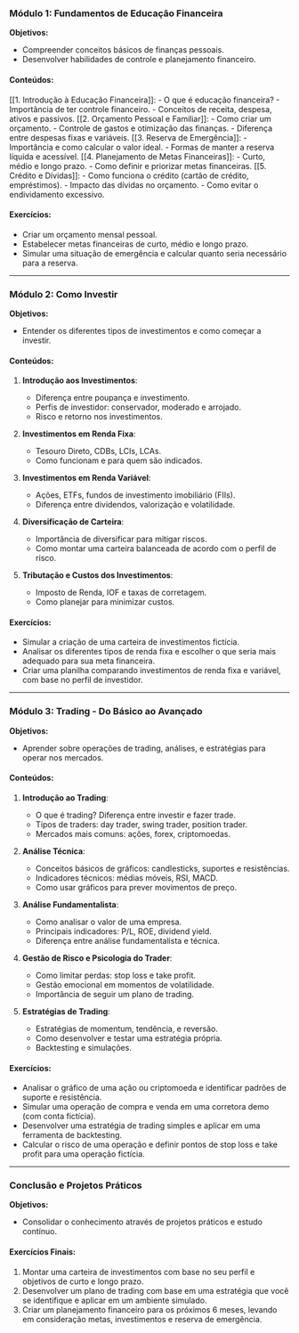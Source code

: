 ### **Módulo 1: Fundamentos de Educação Financeira**

**Objetivos:**

- Compreender conceitos básicos de finanças pessoais.
- Desenvolver habilidades de controle e planejamento financeiro.

#### **Conteúdos:**

[[1. Introdução à Educação Financeira]]:
    - O que é educação financeira?
    - Importância de ter controle financeiro.
    - Conceitos de receita, despesa, ativos e passivos.
[[2. Orçamento Pessoal e Familiar]]:
    - Como criar um orçamento.
    - Controle de gastos e otimização das finanças.
    - Diferença entre despesas fixas e variáveis.
[[3. Reserva de Emergência]]:
    - Importância e como calcular o valor ideal.
    - Formas de manter a reserva líquida e acessível.
[[4. Planejamento de Metas Financeiras]]:
    - Curto, médio e longo prazo.
    - Como definir e priorizar metas financeiras.
[[5. Crédito e Dívidas]]:
    - Como funciona o crédito (cartão de crédito, empréstimos).
    - Impacto das dívidas no orçamento.
    - Como evitar o endividamento excessivo.

#### **Exercícios:**

- Criar um orçamento mensal pessoal.
- Estabelecer metas financeiras de curto, médio e longo prazo.
- Simular uma situação de emergência e calcular quanto seria necessário para a reserva.

---

### **Módulo 2: Como Investir**

**Objetivos:**

- Entender os diferentes tipos de investimentos e como começar a investir.

#### **Conteúdos:**

1. **Introdução aos Investimentos**:
    
    - Diferença entre poupança e investimento.
    - Perfis de investidor: conservador, moderado e arrojado.
    - Risco e retorno nos investimentos.
2. **Investimentos em Renda Fixa**:
    
    - Tesouro Direto, CDBs, LCIs, LCAs.
    - Como funcionam e para quem são indicados.
3. **Investimentos em Renda Variável**:
    
    - Ações, ETFs, fundos de investimento imobiliário (FIIs).
    - Diferença entre dividendos, valorização e volatilidade.
4. **Diversificação de Carteira**:
    
    - Importância de diversificar para mitigar riscos.
    - Como montar uma carteira balanceada de acordo com o perfil de risco.
5. **Tributação e Custos dos Investimentos**:
    
    - Imposto de Renda, IOF e taxas de corretagem.
    - Como planejar para minimizar custos.

#### **Exercícios:**

- Simular a criação de uma carteira de investimentos fictícia.
- Analisar os diferentes tipos de renda fixa e escolher o que seria mais adequado para sua meta financeira.
- Criar uma planilha comparando investimentos de renda fixa e variável, com base no perfil de investidor.

---

### **Módulo 3: Trading - Do Básico ao Avançado**

**Objetivos:**

- Aprender sobre operações de trading, análises, e estratégias para operar nos mercados.

#### **Conteúdos:**

1. **Introdução ao Trading**:
    
    - O que é trading? Diferença entre investir e fazer trade.
    - Tipos de traders: day trader, swing trader, position trader.
    - Mercados mais comuns: ações, forex, criptomoedas.
2. **Análise Técnica**:
    
    - Conceitos básicos de gráficos: candlesticks, suportes e resistências.
    - Indicadores técnicos: médias móveis, RSI, MACD.
    - Como usar gráficos para prever movimentos de preço.
3. **Análise Fundamentalista**:
    
    - Como analisar o valor de uma empresa.
    - Principais indicadores: P/L, ROE, dividend yield.
    - Diferença entre análise fundamentalista e técnica.
4. **Gestão de Risco e Psicologia do Trader**:
    
    - Como limitar perdas: stop loss e take profit.
    - Gestão emocional em momentos de volatilidade.
    - Importância de seguir um plano de trading.
5. **Estratégias de Trading**:
    
    - Estratégias de momentum, tendência, e reversão.
    - Como desenvolver e testar uma estratégia própria.
    - Backtesting e simulações.

#### **Exercícios:**

- Analisar o gráfico de uma ação ou criptomoeda e identificar padrões de suporte e resistência.
- Simular uma operação de compra e venda em uma corretora demo (com conta fictícia).
- Desenvolver uma estratégia de trading simples e aplicar em uma ferramenta de backtesting.
- Calcular o risco de uma operação e definir pontos de stop loss e take profit para uma operação fictícia.

---

### **Conclusão e Projetos Práticos**

**Objetivos:**

- Consolidar o conhecimento através de projetos práticos e estudo contínuo.

#### **Exercícios Finais:**

1. Montar uma carteira de investimentos com base no seu perfil e objetivos de curto e longo prazo.
2. Desenvolver um plano de trading com base em uma estratégia que você se identifique e aplicar em um ambiente simulado.
3. Criar um planejamento financeiro para os próximos 6 meses, levando em consideração metas, investimentos e reserva de emergência.